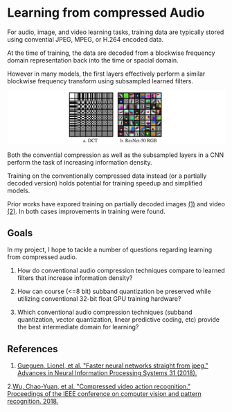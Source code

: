 # Learning from compressed Audio

For audio, image, and video learning tasks, training data are typically stored using convential JPEG, MPEG, or H.264 encoded data.

At the time of training, the data are decoded from a blockwise frequency domain representation back into the time or spacial domain.

However in many models, the first layers effectively perform a similar blockwise frequency transform using subsampled learned filters.

![](img/dct_vs_resnet.png)

Both the convential compression as well as the subsampled layers in a CNN perform the task of increasing information density.

Training on the conventionally compressed data instead (or a partially decoded version) holds potential for training speedup and simplified models.

Prior works have expored training on partially decoded images [(1)][1] and video [(2)][2]. In both cases improvements in training were found.

##  Goals

In my project, I hope to tackle a number of questions regarding learning from compressed audio.

1. How do conventional audio compression techniques compare to learned filters that increase information density?

2. How can course (<=8 bit) subband quantization be preserved while utilizing conventional 32-bit float GPU training hardware?

3. Which conventional audio compression techniques (subband quantization, vector quantization, linear predictive coding, etc) provide the best intermediate domain for learning?

## References

1. [Gueguen, Lionel, et al. "Faster neural networks straight from jpeg." Advances in Neural Information Processing Systems 31 (2018).][1]

2.[Wu, Chao-Yuan, et al. "Compressed video action recognition." Proceedings of the IEEE conference on computer vision and pattern recognition. 2018.][2]

[1]: https://proceedings.neurips.cc/paper/2018/hash/7af6266cc52234b5aa339b16695f7fc4-Abstract.html

[2]: https://openaccess.thecvf.com/content_cvpr_2018/html/Wu_Compressed_Video_Action_CVPR_2018_paper.html